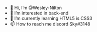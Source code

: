 - 👋 Hi, I’m @Wesley-Nilton
- 👀 I’m interested in back-end
- 🌱 I’m currently learning  HTML5 is CSS3
- 📫 How to reach me discord Sky#3148

<!---
Wesley-Nilton/Wesley-Nilton is a ✨ special ✨ repository because its `README.md` (this file) appears on your GitHub profile.
You can click the Preview link to take a look at your changes.
--->

